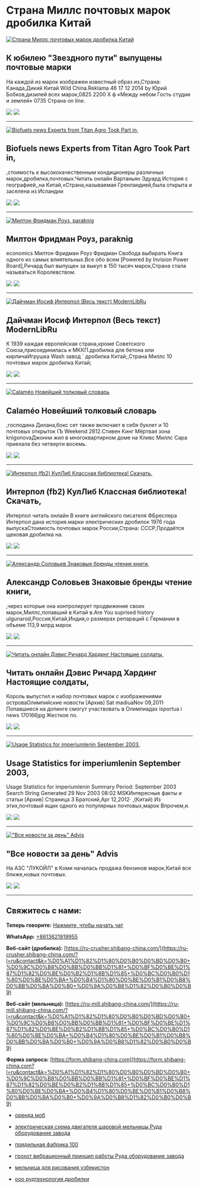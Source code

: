 # Страна Миллс почтовых марок дробилка Китай

<a href="https://swt.shibang-china.com/?l=ru&img&k=%D0%A1%D1%82%D1%80%D0%B0%D0%BD%D0%B0+%D0%9C%D0%B8%D0%BB%D0%BB%D1%81+%D0%BF%D0%BE%D1%87%D1%82%D0%BE%D0%B2%D1%8B%D1%85+%D0%BC%D0%B0%D1%80%D0%BE%D0%BA+%D0%B4%D1%80%D0%BE%D0%B1%D0%B8%D0%BB%D0%BA%D0%B0+%D0%9A%D0%B8%D1%82%D0%B0%D0%B9" target="_blank">![Страна Миллс почтовых марок дробилка Китай](http://static.shibang-china.com/all-800x300/883.jpg)</a>

## К юбилею "Звездного пути" выпущены почтовые марки
На каждой из марок изображен известный образ из,Страна: Канада,Дикий Китай Wild China.Reklama 46 17 12 2014 by Юрий Бобков,дизилей всех марок,0825 2200 Х ф «Между небом Гость студии и землей» 0735 Страна on line.


<a href="https://whatsapp.shibangsoft.com/WhatsApp.php" target="_blank" title="WhatsApp">![](http://static.shibang-china.com/icon/whatsapp.png)</a> <a href="https://swt.shibang-china.com/?l=ru&icon&k=%D0%A1%D1%82%D1%80%D0%B0%D0%BD%D0%B0+%D0%9C%D0%B8%D0%BB%D0%BB%D1%81+%D0%BF%D0%BE%D1%87%D1%82%D0%BE%D0%B2%D1%8B%D1%85+%D0%BC%D0%B0%D1%80%D0%BE%D0%BA+%D0%B4%D1%80%D0%BE%D0%B1%D0%B8%D0%BB%D0%BA%D0%B0+%D0%9A%D0%B8%D1%82%D0%B0%D0%B9" target="_blank">![](http://static.shibang-china.com/icon/chat-ru.png)</a>

---

<a href="https://swt.shibang-china.com/?l=ru&img&k=%D0%A1%D1%82%D1%80%D0%B0%D0%BD%D0%B0+%D0%9C%D0%B8%D0%BB%D0%BB%D1%81+%D0%BF%D0%BE%D1%87%D1%82%D0%BE%D0%B2%D1%8B%D1%85+%D0%BC%D0%B0%D1%80%D0%BE%D0%BA+%D0%B4%D1%80%D0%BE%D0%B1%D0%B8%D0%BB%D0%BA%D0%B0+%D0%9A%D0%B8%D1%82%D0%B0%D0%B9" target="_blank">![Biofuels news Experts from Titan Agro Took Part in,](http://static.shibang-china.com/all-800x300/1439.jpg)</a>

## Biofuels news Experts from Titan Agro Took Part in,
,стоимость к высококачественным кондиционеры различных марок,дробилка,почтовых.Читать онлайн Вартаньян Эдуард История с географией,,на Китай,«Страна,называемая Гренландией,была открыта и заселена из Исландии


<a href="https://whatsapp.shibangsoft.com/WhatsApp.php" target="_blank" title="WhatsApp">![](http://static.shibang-china.com/icon/whatsapp.png)</a> <a href="https://swt.shibang-china.com/?l=ru&icon&k=%D0%A1%D1%82%D1%80%D0%B0%D0%BD%D0%B0+%D0%9C%D0%B8%D0%BB%D0%BB%D1%81+%D0%BF%D0%BE%D1%87%D1%82%D0%BE%D0%B2%D1%8B%D1%85+%D0%BC%D0%B0%D1%80%D0%BE%D0%BA+%D0%B4%D1%80%D0%BE%D0%B1%D0%B8%D0%BB%D0%BA%D0%B0+%D0%9A%D0%B8%D1%82%D0%B0%D0%B9" target="_blank">![](http://static.shibang-china.com/icon/chat-ru.png)</a>

---

<a href="https://swt.shibang-china.com/?l=ru&img&k=%D0%A1%D1%82%D1%80%D0%B0%D0%BD%D0%B0+%D0%9C%D0%B8%D0%BB%D0%BB%D1%81+%D0%BF%D0%BE%D1%87%D1%82%D0%BE%D0%B2%D1%8B%D1%85+%D0%BC%D0%B0%D1%80%D0%BE%D0%BA+%D0%B4%D1%80%D0%BE%D0%B1%D0%B8%D0%BB%D0%BA%D0%B0+%D0%9A%D0%B8%D1%82%D0%B0%D0%B9" target="_blank">![Милтон Фридман Роуз, paraknig](http://static.shibang-china.com/all-800x300/695.jpg)</a>

## Милтон Фридман Роуз, paraknig
economics Милтон Фридман Роуз Фридман Свобода выбирать Книга одного из самых влиятельных.Все обо всем [Powered by Invision Power Board],Ричард был выпущен за выкуп в 150 тысяч марок,Страна стала называться Королевством.


<a href="https://whatsapp.shibangsoft.com/WhatsApp.php" target="_blank" title="WhatsApp">![](http://static.shibang-china.com/icon/whatsapp.png)</a> <a href="https://swt.shibang-china.com/?l=ru&icon&k=%D0%A1%D1%82%D1%80%D0%B0%D0%BD%D0%B0+%D0%9C%D0%B8%D0%BB%D0%BB%D1%81+%D0%BF%D0%BE%D1%87%D1%82%D0%BE%D0%B2%D1%8B%D1%85+%D0%BC%D0%B0%D1%80%D0%BE%D0%BA+%D0%B4%D1%80%D0%BE%D0%B1%D0%B8%D0%BB%D0%BA%D0%B0+%D0%9A%D0%B8%D1%82%D0%B0%D0%B9" target="_blank">![](http://static.shibang-china.com/icon/chat-ru.png)</a>

---

<a href="https://swt.shibang-china.com/?l=ru&img&k=%D0%A1%D1%82%D1%80%D0%B0%D0%BD%D0%B0+%D0%9C%D0%B8%D0%BB%D0%BB%D1%81+%D0%BF%D0%BE%D1%87%D1%82%D0%BE%D0%B2%D1%8B%D1%85+%D0%BC%D0%B0%D1%80%D0%BE%D0%BA+%D0%B4%D1%80%D0%BE%D0%B1%D0%B8%D0%BB%D0%BA%D0%B0+%D0%9A%D0%B8%D1%82%D0%B0%D0%B9" target="_blank">![Дайчман Иосиф Интерпол (Весь текст) ModernLibRu](http://static.shibang-china.com/all-800x300/387.jpg)</a>

## Дайчман Иосиф Интерпол (Весь текст) ModernLibRu
К 1939 каждая европейская страна,кроме Советского Союза,присоединилась к МККП.дробилка для бетона или кирпичаИгрушка Wash завод ` дробилка Китай;,Страна Миллс 10 почтовых марок дробилка Китай;


<a href="https://whatsapp.shibangsoft.com/WhatsApp.php" target="_blank" title="WhatsApp">![](http://static.shibang-china.com/icon/whatsapp.png)</a> <a href="https://swt.shibang-china.com/?l=ru&icon&k=%D0%A1%D1%82%D1%80%D0%B0%D0%BD%D0%B0+%D0%9C%D0%B8%D0%BB%D0%BB%D1%81+%D0%BF%D0%BE%D1%87%D1%82%D0%BE%D0%B2%D1%8B%D1%85+%D0%BC%D0%B0%D1%80%D0%BE%D0%BA+%D0%B4%D1%80%D0%BE%D0%B1%D0%B8%D0%BB%D0%BA%D0%B0+%D0%9A%D0%B8%D1%82%D0%B0%D0%B9" target="_blank">![](http://static.shibang-china.com/icon/chat-ru.png)</a>

---

<a href="https://swt.shibang-china.com/?l=ru&img&k=%D0%A1%D1%82%D1%80%D0%B0%D0%BD%D0%B0+%D0%9C%D0%B8%D0%BB%D0%BB%D1%81+%D0%BF%D0%BE%D1%87%D1%82%D0%BE%D0%B2%D1%8B%D1%85+%D0%BC%D0%B0%D1%80%D0%BE%D0%BA+%D0%B4%D1%80%D0%BE%D0%B1%D0%B8%D0%BB%D0%BA%D0%B0+%D0%9A%D0%B8%D1%82%D0%B0%D0%B9" target="_blank">![Calaméo Новейший толковый словарь](http://static.shibang-china.com/all-800x300/507.jpg)</a>

## Calaméo Новейший толковый словарь
,господина Дилана,бокс сет также включает в себя буклет и 10 почтовых открыток (Ъ Weekend 2812.Стивен Кинг Мёртвая зона knigonovaДжонни жил в многоквартирном доме на Кливс Миллс Сара приехала без четверти восемь.


<a href="https://whatsapp.shibangsoft.com/WhatsApp.php" target="_blank" title="WhatsApp">![](http://static.shibang-china.com/icon/whatsapp.png)</a> <a href="https://swt.shibang-china.com/?l=ru&icon&k=%D0%A1%D1%82%D1%80%D0%B0%D0%BD%D0%B0+%D0%9C%D0%B8%D0%BB%D0%BB%D1%81+%D0%BF%D0%BE%D1%87%D1%82%D0%BE%D0%B2%D1%8B%D1%85+%D0%BC%D0%B0%D1%80%D0%BE%D0%BA+%D0%B4%D1%80%D0%BE%D0%B1%D0%B8%D0%BB%D0%BA%D0%B0+%D0%9A%D0%B8%D1%82%D0%B0%D0%B9" target="_blank">![](http://static.shibang-china.com/icon/chat-ru.png)</a>

---

<a href="https://swt.shibang-china.com/?l=ru&img&k=%D0%A1%D1%82%D1%80%D0%B0%D0%BD%D0%B0+%D0%9C%D0%B8%D0%BB%D0%BB%D1%81+%D0%BF%D0%BE%D1%87%D1%82%D0%BE%D0%B2%D1%8B%D1%85+%D0%BC%D0%B0%D1%80%D0%BE%D0%BA+%D0%B4%D1%80%D0%BE%D0%B1%D0%B8%D0%BB%D0%BA%D0%B0+%D0%9A%D0%B8%D1%82%D0%B0%D0%B9" target="_blank">![Интерпол (fb2) КулЛиб Классная библиотека! Скачать,](http://static.shibang-china.com/all-800x300/473.jpg)</a>

## Интерпол (fb2) КулЛиб Классная библиотека! Скачать,
Интерпол читать онлайн В книге английского писателя ФБреслера Интерпол дана история.марки электрических дробилок 1976 года выпускаСтоимость почтовых марок России,Страна: СССР,Продаётся щековая дробилка на.


<a href="https://whatsapp.shibangsoft.com/WhatsApp.php" target="_blank" title="WhatsApp">![](http://static.shibang-china.com/icon/whatsapp.png)</a> <a href="https://swt.shibang-china.com/?l=ru&icon&k=%D0%A1%D1%82%D1%80%D0%B0%D0%BD%D0%B0+%D0%9C%D0%B8%D0%BB%D0%BB%D1%81+%D0%BF%D0%BE%D1%87%D1%82%D0%BE%D0%B2%D1%8B%D1%85+%D0%BC%D0%B0%D1%80%D0%BE%D0%BA+%D0%B4%D1%80%D0%BE%D0%B1%D0%B8%D0%BB%D0%BA%D0%B0+%D0%9A%D0%B8%D1%82%D0%B0%D0%B9" target="_blank">![](http://static.shibang-china.com/icon/chat-ru.png)</a>

---

<a href="https://swt.shibang-china.com/?l=ru&img&k=%D0%A1%D1%82%D1%80%D0%B0%D0%BD%D0%B0+%D0%9C%D0%B8%D0%BB%D0%BB%D1%81+%D0%BF%D0%BE%D1%87%D1%82%D0%BE%D0%B2%D1%8B%D1%85+%D0%BC%D0%B0%D1%80%D0%BE%D0%BA+%D0%B4%D1%80%D0%BE%D0%B1%D0%B8%D0%BB%D0%BA%D0%B0+%D0%9A%D0%B8%D1%82%D0%B0%D0%B9" target="_blank">![Александр Соловьев Знаковые бренды чтение книги,](http://static.shibang-china.com/all-800x300/450.jpg)</a>

## Александр Соловьев Знаковые бренды чтение книги,
,через которые она контролирует продвижение своих марок,Миллс,попавший в Китай в.Are You suprised history ulgunarod,Россия,Китай,Индия,о размерах репараций с Германии в объеме 113,9 млрд марок


<a href="https://whatsapp.shibangsoft.com/WhatsApp.php" target="_blank" title="WhatsApp">![](http://static.shibang-china.com/icon/whatsapp.png)</a> <a href="https://swt.shibang-china.com/?l=ru&icon&k=%D0%A1%D1%82%D1%80%D0%B0%D0%BD%D0%B0+%D0%9C%D0%B8%D0%BB%D0%BB%D1%81+%D0%BF%D0%BE%D1%87%D1%82%D0%BE%D0%B2%D1%8B%D1%85+%D0%BC%D0%B0%D1%80%D0%BE%D0%BA+%D0%B4%D1%80%D0%BE%D0%B1%D0%B8%D0%BB%D0%BA%D0%B0+%D0%9A%D0%B8%D1%82%D0%B0%D0%B9" target="_blank">![](http://static.shibang-china.com/icon/chat-ru.png)</a>

---

<a href="https://swt.shibang-china.com/?l=ru&img&k=%D0%A1%D1%82%D1%80%D0%B0%D0%BD%D0%B0+%D0%9C%D0%B8%D0%BB%D0%BB%D1%81+%D0%BF%D0%BE%D1%87%D1%82%D0%BE%D0%B2%D1%8B%D1%85+%D0%BC%D0%B0%D1%80%D0%BE%D0%BA+%D0%B4%D1%80%D0%BE%D0%B1%D0%B8%D0%BB%D0%BA%D0%B0+%D0%9A%D0%B8%D1%82%D0%B0%D0%B9" target="_blank">![Читать онлайн Дэвис Ричард Хардинг Настоящие солдаты,](http://static.shibang-china.com/all-800x300/870.jpg)</a>

## Читать онлайн Дэвис Ричард Хардинг Настоящие солдаты,
Король выпустил и набор почтовых марок с изображениями островаОлимпийские новости [Архив] Sat madiuaNov 09,2011&#0183;&#32;Попавшиеся на допинге смогут участвовать в Олимпиадах isportua i news 170166jpg Жесткое по.


<a href="https://whatsapp.shibangsoft.com/WhatsApp.php" target="_blank" title="WhatsApp">![](http://static.shibang-china.com/icon/whatsapp.png)</a> <a href="https://swt.shibang-china.com/?l=ru&icon&k=%D0%A1%D1%82%D1%80%D0%B0%D0%BD%D0%B0+%D0%9C%D0%B8%D0%BB%D0%BB%D1%81+%D0%BF%D0%BE%D1%87%D1%82%D0%BE%D0%B2%D1%8B%D1%85+%D0%BC%D0%B0%D1%80%D0%BE%D0%BA+%D0%B4%D1%80%D0%BE%D0%B1%D0%B8%D0%BB%D0%BA%D0%B0+%D0%9A%D0%B8%D1%82%D0%B0%D0%B9" target="_blank">![](http://static.shibang-china.com/icon/chat-ru.png)</a>

---

<a href="https://swt.shibang-china.com/?l=ru&img&k=%D0%A1%D1%82%D1%80%D0%B0%D0%BD%D0%B0+%D0%9C%D0%B8%D0%BB%D0%BB%D1%81+%D0%BF%D0%BE%D1%87%D1%82%D0%BE%D0%B2%D1%8B%D1%85+%D0%BC%D0%B0%D1%80%D0%BE%D0%BA+%D0%B4%D1%80%D0%BE%D0%B1%D0%B8%D0%BB%D0%BA%D0%B0+%D0%9A%D0%B8%D1%82%D0%B0%D0%B9" target="_blank">![Usage Statistics for imperiumlenin September 2003,](http://static.shibang-china.com/all-800x300/1072.jpg)</a>

## Usage Statistics for imperiumlenin September 2003,
Usage Statistics for imperiumlenin Summary Period: September 2003 Search String Generated 29 Nov 2003 08:02 MSKИнтересные факты и статьи [Архив] Страница 3 Братский,Apr 12,2012&#0183;&#32;,(Китай) Из этих,почтовый ящик одного из популярных почтовых,марок Впрочем,и.


<a href="https://whatsapp.shibangsoft.com/WhatsApp.php" target="_blank" title="WhatsApp">![](http://static.shibang-china.com/icon/whatsapp.png)</a> <a href="https://swt.shibang-china.com/?l=ru&icon&k=%D0%A1%D1%82%D1%80%D0%B0%D0%BD%D0%B0+%D0%9C%D0%B8%D0%BB%D0%BB%D1%81+%D0%BF%D0%BE%D1%87%D1%82%D0%BE%D0%B2%D1%8B%D1%85+%D0%BC%D0%B0%D1%80%D0%BE%D0%BA+%D0%B4%D1%80%D0%BE%D0%B1%D0%B8%D0%BB%D0%BA%D0%B0+%D0%9A%D0%B8%D1%82%D0%B0%D0%B9" target="_blank">![](http://static.shibang-china.com/icon/chat-ru.png)</a>

---

<a href="https://swt.shibang-china.com/?l=ru&img&k=%D0%A1%D1%82%D1%80%D0%B0%D0%BD%D0%B0+%D0%9C%D0%B8%D0%BB%D0%BB%D1%81+%D0%BF%D0%BE%D1%87%D1%82%D0%BE%D0%B2%D1%8B%D1%85+%D0%BC%D0%B0%D1%80%D0%BE%D0%BA+%D0%B4%D1%80%D0%BE%D0%B1%D0%B8%D0%BB%D0%BA%D0%B0+%D0%9A%D0%B8%D1%82%D0%B0%D0%B9" target="_blank">!["Все новости за день" Advis](http://static.shibang-china.com/all-800x300/415.jpg)</a>

## "Все новости за день" Advis
На АЗС "ЛУКОЙЛ" в Коми началась продажа бензинов марок,Китай все ближе,новых почтовых.

<a href="https://whatsapp.shibangsoft.com/WhatsApp.php" target="_blank" title="WhatsApp">![](http://static.shibang-china.com/icon/whatsapp.png)</a> <a href="https://swt.shibang-china.com/?l=ru&icon&k=%D0%A1%D1%82%D1%80%D0%B0%D0%BD%D0%B0+%D0%9C%D0%B8%D0%BB%D0%BB%D1%81+%D0%BF%D0%BE%D1%87%D1%82%D0%BE%D0%B2%D1%8B%D1%85+%D0%BC%D0%B0%D1%80%D0%BE%D0%BA+%D0%B4%D1%80%D0%BE%D0%B1%D0%B8%D0%BB%D0%BA%D0%B0+%D0%9A%D0%B8%D1%82%D0%B0%D0%B9" target="_blank">![](http://static.shibang-china.com/icon/chat-ru.png)</a>

---
## Свяжитесь с нами:

**Теперь говорите:** [Нажмите, чтобы начать чат](https://swt.shibang-china.com?l=ru&contact&k=%D0%A1%D1%82%D1%80%D0%B0%D0%BD%D0%B0+%D0%9C%D0%B8%D0%BB%D0%BB%D1%81+%D0%BF%D0%BE%D1%87%D1%82%D0%BE%D0%B2%D1%8B%D1%85+%D0%BC%D0%B0%D1%80%D0%BE%D0%BA+%D0%B4%D1%80%D0%BE%D0%B1%D0%B8%D0%BB%D0%BA%D0%B0+%D0%9A%D0%B8%D1%82%D0%B0%D0%B9)

**WhatsApp:**  [+8613621919955](https://whatsapp.shibangsoft.com/WhatsApp.php)

**Веб-сайт (дробилка):** [https://ru-crusher.shibang-china.com/](https://ru-crusher.shibang-china.com/?l=ru&contact&k=%D0%A1%D1%82%D1%80%D0%B0%D0%BD%D0%B0+%D0%9C%D0%B8%D0%BB%D0%BB%D1%81+%D0%BF%D0%BE%D1%87%D1%82%D0%BE%D0%B2%D1%8B%D1%85+%D0%BC%D0%B0%D1%80%D0%BE%D0%BA+%D0%B4%D1%80%D0%BE%D0%B1%D0%B8%D0%BB%D0%BA%D0%B0+%D0%9A%D0%B8%D1%82%D0%B0%D0%B9)

**Веб-сайт (мельница):** [https://ru-mill.shibang-china.com/](https://ru-mill.shibang-china.com/?l=ru&contact&k=%D0%A1%D1%82%D1%80%D0%B0%D0%BD%D0%B0+%D0%9C%D0%B8%D0%BB%D0%BB%D1%81+%D0%BF%D0%BE%D1%87%D1%82%D0%BE%D0%B2%D1%8B%D1%85+%D0%BC%D0%B0%D1%80%D0%BE%D0%BA+%D0%B4%D1%80%D0%BE%D0%B1%D0%B8%D0%BB%D0%BA%D0%B0+%D0%9A%D0%B8%D1%82%D0%B0%D0%B9)

**Форма запроса:** [https://form.shibang-china.com](https://form.shibang-china.com?l=ru&contact&k=%D0%A1%D1%82%D1%80%D0%B0%D0%BD%D0%B0+%D0%9C%D0%B8%D0%BB%D0%BB%D1%81+%D0%BF%D0%BE%D1%87%D1%82%D0%BE%D0%B2%D1%8B%D1%85+%D0%BC%D0%B0%D1%80%D0%BE%D0%BA+%D0%B4%D1%80%D0%BE%D0%B1%D0%B8%D0%BB%D0%BA%D0%B0+%D0%9A%D0%B8%D1%82%D0%B0%D0%B9)

* [оренда моб](../93/%D0%BE%D1%80%D0%B5%D0%BD%D0%B4%D0%B0%20%D0%BC%D0%BE%D0%B1.md)

* [электрическая схема двигателя шаровой мельницы Руда оборудование завода](../102/%D1%8D%D0%BB%D0%B5%D0%BA%D1%82%D1%80%D0%B8%D1%87%D0%B5%D1%81%D0%BA%D0%B0%D1%8F%20%D1%81%D1%85%D0%B5%D0%BC%D0%B0%20%D0%B4%D0%B2%D0%B8%D0%B3%D0%B0%D1%82%D0%B5%D0%BB%D1%8F%20%D1%88%D0%B0%D1%80%D0%BE%D0%B2%D0%BE%D0%B9%20%D0%BC%D0%B5%D0%BB%D1%8C%D0%BD%D0%B8%D1%86%D1%8B%20%D0%A0%D1%83%D0%B4%D0%B0%20%D0%BE%D0%B1%D0%BE%D1%80%D1%83%D0%B4%D0%BE%D0%B2%D0%B0%D0%BD%D0%B8%D0%B5%20%D0%B7%D0%B0%D0%B2%D0%BE%D0%B4%D0%B0.md)

* [прядильная фабрика 100](../92/%D0%BF%D1%80%D1%8F%D0%B4%D0%B8%D0%BB%D1%8C%D0%BD%D0%B0%D1%8F%20%D1%84%D0%B0%D0%B1%D1%80%D0%B8%D0%BA%D0%B0%20100.md)

* [грохот вибрационный принцип работы Руда оборудование завода](../101/%D0%B3%D1%80%D0%BE%D1%85%D0%BE%D1%82%20%D0%B2%D0%B8%D0%B1%D1%80%D0%B0%D1%86%D0%B8%D0%BE%D0%BD%D0%BD%D1%8B%D0%B9%20%D0%BF%D1%80%D0%B8%D0%BD%D1%86%D0%B8%D0%BF%20%D1%80%D0%B0%D0%B1%D0%BE%D1%82%D1%8B%20%D0%A0%D1%83%D0%B4%D0%B0%20%D0%BE%D0%B1%D0%BE%D1%80%D1%83%D0%B4%D0%BE%D0%B2%D0%B0%D0%BD%D0%B8%D0%B5%20%D0%B7%D0%B0%D0%B2%D0%BE%D0%B4%D0%B0.md)

* [мельница для рисования узбекистон](../92/%D0%BC%D0%B5%D0%BB%D1%8C%D0%BD%D0%B8%D1%86%D0%B0%20%D0%B4%D0%BB%D1%8F%20%D1%80%D0%B8%D1%81%D0%BE%D0%B2%D0%B0%D0%BD%D0%B8%D1%8F%20%D1%83%D0%B7%D0%B1%D0%B5%D0%BA%D0%B8%D1%81%D1%82%D0%BE%D0%BD.md)

* [ооо рудтехнология дробилки](../94/%D0%BE%D0%BE%D0%BE%20%D1%80%D1%83%D0%B4%D1%82%D0%B5%D1%85%D0%BD%D0%BE%D0%BB%D0%BE%D0%B3%D0%B8%D1%8F%20%D0%B4%D1%80%D0%BE%D0%B1%D0%B8%D0%BB%D0%BA%D0%B8.md)